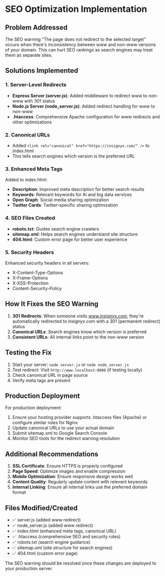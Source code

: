 # SEO Optimization Implementation

## Problem Addressed
The SEO warning "The page does not redirect to the selected target" occurs when there's inconsistency between www and non-www versions of your domain. This can hurt SEO rankings as search engines may treat them as separate sites.

## Solutions Implemented

### 1. Server-Level Redirects
- **Express Server (server.js)**: Added middleware to redirect www to non-www with 301 status
- **Node.js Server (node_server.js)**: Added redirect handling for www to non-www
- **.htaccess**: Comprehensive Apache configuration for www redirects and other optimizations

### 2. Canonical URLs
- Added `<link rel="canonical" href="https://insignyx.com/" />` to index.html
- This tells search engines which version is the preferred URL

### 3. Enhanced Meta Tags
Added to index.html:
- **Description**: Improved meta description for better search results
- **Keywords**: Relevant keywords for AI and big data services
- **Open Graph**: Social media sharing optimization
- **Twitter Cards**: Twitter-specific sharing optimization

### 4. SEO Files Created
- **robots.txt**: Guides search engine crawlers
- **sitemap.xml**: Helps search engines understand site structure
- **404.html**: Custom error page for better user experience

### 5. Security Headers
Enhanced security headers in all servers:
- X-Content-Type-Options
- X-Frame-Options
- X-XSS-Protection
- Content-Security-Policy

## How It Fixes the SEO Warning

1. **301 Redirects**: When someone visits www.insignyx.com, they're automatically redirected to insignyx.com with a 301 (permanent redirect) status
2. **Canonical URLs**: Search engines know which version is preferred
3. **Consistent URLs**: All internal links point to the non-www version

## Testing the Fix

1. Start your server: `node server.js` or `node node_server.js`
2. Test redirect: Visit `http://www.localhost:8000` (if testing locally)
3. Check canonical URL in page source
4. Verify meta tags are present

## Production Deployment

For production deployment:
1. Ensure your hosting provider supports .htaccess files (Apache) or configure similar rules for Nginx
2. Update canonical URLs to use your actual domain
3. Submit sitemap.xml to Google Search Console
4. Monitor SEO tools for the redirect warning resolution

## Additional Recommendations

1. **SSL Certificate**: Ensure HTTPS is properly configured
2. **Page Speed**: Optimize images and enable compression
3. **Mobile Optimization**: Ensure responsive design works well
4. **Content Quality**: Regularly update content with relevant keywords
5. **Internal Linking**: Ensure all internal links use the preferred domain format

## Files Modified/Created

- ✅ server.js (added www redirect)
- ✅ node_server.js (added www redirect)
- ✅ index.html (enhanced meta tags, canonical URL)
- ✅ .htaccess (comprehensive SEO and security rules)
- ✅ robots.txt (search engine guidance)
- ✅ sitemap.xml (site structure for search engines)
- ✅ 404.html (custom error page)

The SEO warning should be resolved once these changes are deployed to your production server.